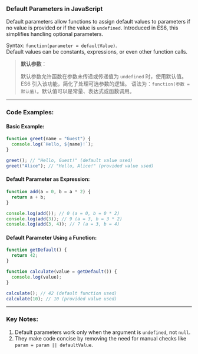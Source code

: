 ### Default Parameters in JavaScript

<audio src="..\..\mp3\Default paramet.mp3"></audio>

Default parameters allow functions to assign default values to parameters if no value is provided or if the value is `undefined`. Introduced in ES6, this simplifies handling optional parameters.

Syntax: `function(parameter = defaultValue)`.  
Default values can be constants, expressions, or even other function calls.

> **默认参数**：
>
> <audio src="..\..\mp3\默认参数允许函数在参数未传递或.mp3"></audio>
>
> 默认参数允许函数在参数未传递或传递值为 `undefined` 时，使用默认值。ES6 引入该功能，简化了处理可选参数的逻辑。
> 语法为：`function(参数 = 默认值)`。默认值可以是常量、表达式或函数调用。

---

### Code Examples:

<audio src="..\..\mp3\这段代码展示了 JavaScr (4).mp3"></audio>

#### Basic Example:
```javascript
function greet(name = "Guest") {
  console.log(`Hello, ${name}!`);
}

greet(); // "Hello, Guest!" (default value used)
greet("Alice"); // "Hello, Alice!" (provided value used)
```

#### Default Parameter as Expression:
```javascript
function add(a = 0, b = a * 2) {
  return a + b;
}

console.log(add()); // 0 (a = 0, b = 0 * 2)
console.log(add(3)); // 9 (a = 3, b = 3 * 2)
console.log(add(3, 4)); // 7 (a = 3, b = 4)
```

#### Default Parameter Using a Function:
```javascript
function getDefault() {
  return 42;
}

function calculate(value = getDefault()) {
  console.log(value);
}

calculate(); // 42 (default function used)
calculate(10); // 10 (provided value used)
```

---

### Key Notes:
1. Default parameters work only when the argument is `undefined`, not `null`.
2. They make code concise by removing the need for manual checks like `param = param || defaultValue`.